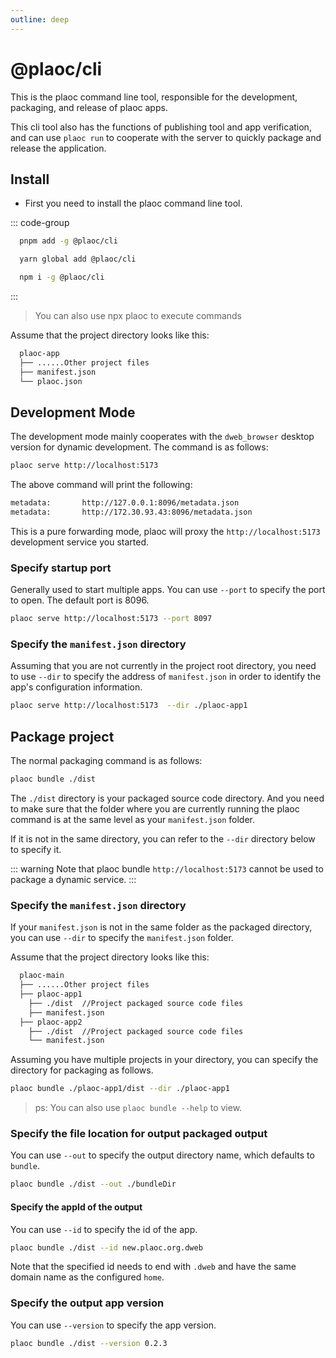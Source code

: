 ```yaml
---
outline: deep
---
```


# @plaoc/cli

<Badges name="@plaoc/cli" />

This is the plaoc command line tool, responsible for the development, packaging, and release of plaoc apps.

This cli tool also has the functions of publishing tool and app verification, and can use `plaoc run` to cooperate with the server to quickly package and release the application.

## Install

- First you need to install the plaoc command line tool.

::: code-group
```bash [PNPM]
  pnpm add -g @plaoc/cli
```

```bash [YARN]
  yarn global add @plaoc/cli
```

```bash [NPM]
  npm i -g @plaoc/cli
```

:::


> You can also use npx plaoc to execute commands

Assume that the project directory looks like this:

```bash
  plaoc-app
  ├── ......Other project files
  ├── manifest.json
  └── plaoc.json
```

## Development Mode

The development mode mainly cooperates with the `dweb_browser` desktop version for dynamic development. The command is as follows:

```bash
plaoc serve http://localhost:5173
```

The above command will print the following:

```bash
metadata:       http://127.0.0.1:8096/metadata.json
metadata:       http://172.30.93.43:8096/metadata.json
```

This is a pure forwarding mode, plaoc will proxy the `http://localhost:5173` development service you started.

### Specify startup port

Generally used to start multiple apps. You can use `--port` to specify the port to open. The default port is 8096.

```bash
plaoc serve http://localhost:5173 --port 8097
```

### Specify the `manifest.json` directory

Assuming that you are not currently in the project root directory, you need to use `--dir` to specify the address of `manifest.json` in order to identify the app's configuration information.

```bash
plaoc serve http://localhost:5173  --dir ./plaoc-app1
```

## Package project

The normal packaging command is as follows:

```bash
plaoc bundle ./dist
```

The `./dist` directory is your packaged source code directory. And you need to make sure that the folder where you are currently running the plaoc command is at the same level as your `manifest.json` folder.

If it is not in the same directory, you can refer to the `--dir` directory below to specify it.

::: warning
Note that plaoc bundle `http://localhost:5173` cannot be used to package a dynamic service.
:::

### Specify the `manifest.json` directory

If your `manifest.json` is not in the same folder as the packaged directory, you can use `--dir` to specify the `manifest.json` folder.

Assume that the project directory looks like this:

```bash
  plaoc-main
  ├── ......Other project files
  ├── plaoc-app1
    ├── ./dist  //Project packaged source code files
    ├── manifest.json
  ├── plaoc-app2
    ├── ./dist  //Project packaged source code files
    └── manifest.json
```

Assuming you have multiple projects in your directory, you can specify the directory for packaging as follows.

```bash
plaoc bundle ./plaoc-app1/dist --dir ./plaoc-app1
```

> ps: You can also use `plaoc bundle --help` to view.

### Specify the file location for output packaged output

You can use `--out` to specify the output directory name, which defaults to `bundle`.

```bash
plaoc bundle ./dist --out ./bundleDir
```

#### Specify the appId of the output

You can use `--id` to specify the id of the app.

```bash
plaoc bundle ./dist --id new.plaoc.org.dweb
```

Note that the specified id needs to end with `.dweb` and have the same domain name as the configured `home`.

### Specify the output app version

You can use `--version` to specify the app version.

```bash
plaoc bundle ./dist --version 0.2.3
```
